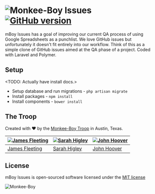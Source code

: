 ![Monkee-Boy](https://dujrsrsgsd3nh.cloudfront.net/img/emoticons/113009/mboy-1403710932.jpg) Issues [![GitHub version](https://badge.fury.io/gh/monkee-boy%2Fissues.svg)](http://badge.fury.io/gh/monkee-boy%2Fissues)
===========

mBoy Issues has a goal of improving our current QA process of using Google Spreadsheets as a punchlist. We love GitHub issues but unfortunately it doesn't fit entirely into our workflow. Think of this as a simple clone of GitHub issues aimed at the QA phase of a project. Coded with Laravel and Polymer.

## Setup

<TODO: Actually have install docs.>

* Setup database and run migrations - `php artisan migrate`
* Install packages - `npm install`
* Install components - `bower install`

## The Troop

Created with ♥ by the [Monkee-Boy Troop](http://monkee-boy.com) in Austin, Texas.

| [![James Fleeting](https://avatars0.githubusercontent.com/u/23062?s=144)](https://github.com/fleeting) | [![Sarah Higley](https://avatars3.githubusercontent.com/u/3819570?s=144)](https://github.com/smhigley) | [![John Hoover](https://avatars2.githubusercontent.com/u/48278?s=144)](https://github.com/defvayne23) |
|---|---|---|
| [James Fleeting](http://github.com/fleeting) | [Sarah Higley](https://github.com/smhigley) | [John Hoover](https://github.com/defvayne23) |

## License

mBoy Issues is open-sourced software licensed under the [MIT license](http://opensource.org/licenses/MIT)

![Monkee-Boy](http://www.monkee-boy.com/img/logo-withtag-vertical-dark.jpg)
